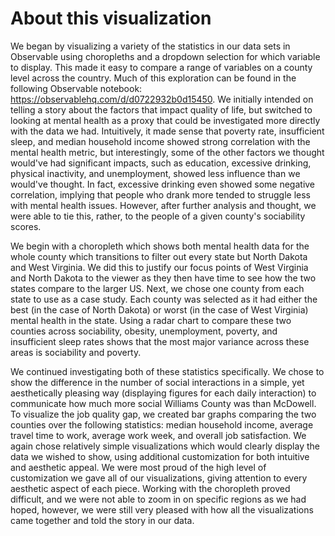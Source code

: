 # About this visualization

We began by visualizing a variety of the statistics in our data sets in Observable using choropleths and a dropdown selection for which variable to display. This made it easy to compare a range of variables on a county level across the country. Much of this exploration can be found in the following Observable notebook: https://observablehq.com/d/d0722932b0d15450. We initially intended on telling a story about the factors that impact quality of life, but switched to looking at mental health as a proxy that could be investigated more directly with the data we had. Intuitively, it made sense that poverty rate, insufficient sleep, and median household income showed strong correlation with the mental health metric, but interestingly, some of the other factors we thought would've had significant impacts, such as education, excessive drinking, physical inactivity, and unemployment, showed less influence than we would've thought. In fact, excessive drinking even showed some negative correlation, implying that people who drank more tended to struggle less with mental health issues. However, after further analysis and thought, we were able to tie this, rather, to the people of a given county's sociability scores.

We begin with a choropleth which shows both mental health data for the whole county which transitions to filter out every state but North Dakota and West Virginia. We did this to justify our focus points of West Virginia and North Dakota to the viewer as they then have time to see how the two states compare to the larger US. Next, we chose one county from each state to use as a case study. Each county was selected as it had either the best (in the case of North Dakota) or worst (in the case of West Virginia) mental health in the state. Using a radar chart to compare these two counties across sociability, obesity, unemployment, poverty, and insufficient sleep rates shows that the most major variance across these areas is sociability and poverty.

 We continued investigating both of these statistics specifically. We chose to show the difference in the number of social interactions in a simple, yet aesthetically pleasing way (displaying figures for each daily interaction) to communicate how much more social Williams County was than McDowell. To visualize the job quality gap, we created bar graphs comparing the two counties over the following statistics: median household income, average travel time to work, average work week, and overall job satisfaction. We again chose relatively simple visualizations which would clearly display the data we wished to show, using additional customization for both intuitive and aesthetic appeal. We were most proud of the high level of customization we gave all of our visualizations, giving attention to every aesthetic aspect of each piece. Working with the choropleth proved difficult, and we were not able to zoom in on specific regions as we had hoped, however, we were still very pleased with how all the visualizations came together and told the story in our data.
